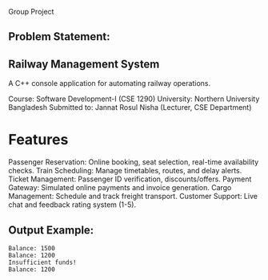 Group Project 
## Problem Statement:

## Railway Management System
A C++ console application for automating railway operations.

Course: Software Development-I (CSE 1290)
University: Northern University Bangladesh
Submitted to: Jannat Rosul Nisha (Lecturer, CSE Department)

# Features

Passenger Reservation:	Online booking, seat selection, real-time availability checks.
Train Scheduling:	Manage timetables, routes, and delay alerts.
Ticket Management:	Passenger ID verification, discounts/offers.
Payment Gateway:	Simulated online payments and invoice generation.
Cargo Management:	Schedule and track freight transport.
Customer Support:	Live chat and feedback rating system (1-5).

  

## Output Example:
```
Balance: 1500
Balance: 1200
Insufficient funds!
Balance: 1200
```

